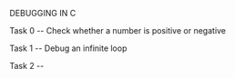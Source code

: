    DEBUGGING IN C

  Task 0 --  Check whether a number is positive or negative

  Task 1 -- Debug an infinite loop

  Task 2 -- 
